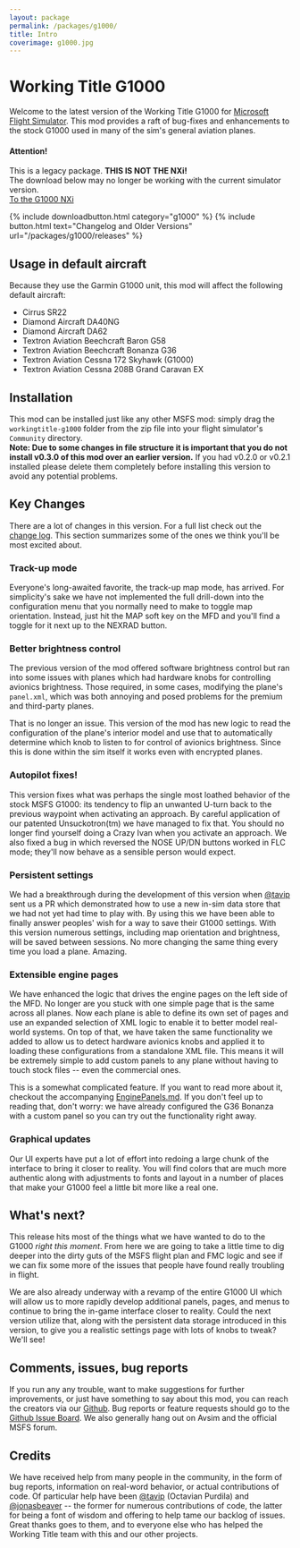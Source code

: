 ```yaml
---
layout: package
permalink: /packages/g1000/
title: Intro
coverimage: g1000.jpg
---
```


# Working Title G1000
Welcome to the latest version of the Working Title G1000 for [Microsoft Flight Simulator](https://flightsimulator.com). This mod provides a raft of bug-fixes and enhancements to the stock G1000 used in many of the sim's general aviation planes.

<div class="alert alert-warning">
    <div class="row">
        <div class="col">
            <h4>Attention!</h4>
            This is a legacy package. <b>THIS IS NOT THE NXi!</b><br>
            The download below may no longer be working with the current simulator version.
        </div>
        <div class="col-auto text-end d-flex align-items-center">
            <a href="/packages/nxi" class="btn btn-slanted btn-sliding"><span>To the G1000 NXi</span></a>
        </div>
    </div>
</div>

{% include downloadbutton.html category="g1000" %}
{% include button.html text="Changelog and Older Versions" url="/packages/g1000/releases" %}

## Usage in default aircraft
Because they use the Garmin G1000 unit, this mod will affect the following default aircraft:
- Cirrus SR22
- Diamond Aircraft DA40NG
- Diamond Aircraft DA62
- Textron Aviation Beechcraft Baron G58
- Textron Aviation Beechcraft Bonanza G36
- Textron Aviation Cessna 172 Skyhawk (G1000)
- Textron Aviation Cessna 208B Grand Caravan EX

## Installation
This mod can be installed just like any other MSFS mod:  simply drag the `workingtitle-g1000` folder from the zip file into your flight simulator's `Community` directory.<br>
**Note:  Due to some changes in file structure it is important that you do not install v0.3.0 of this mod over an earlier version.**  If you had v0.2.0 or v0.2.1 installed please delete them completely before installing this version to avoid any potential problems.

## Key Changes

There are a lot of changes in this version.  For a full list check out the [change log](CHANGES.md).  This section summarizes some of the ones we think you'll be most excited about.

### Track-up mode

Everyone's long-awaited favorite, the track-up map mode, has arrived.  For simplicity's sake we have not implemented the full drill-down into the configuration menu that you normally need to make to toggle map orientation.  Instead, just hit the MAP soft key on the MFD and you'll find a toggle for it next up to the NEXRAD button.

### Better brightness control

The previous version of the mod offered software brightness control but ran into some issues with planes which had hardware knobs for controlling avionics brightness.  Those required, in some cases, modifying the plane's `panel.xml`, which was both annoying and posed problems for the premium and third-party planes.

That is no longer an issue.  This version of the mod has new logic to read the configuration of the plane's interior model and use that to automatically determine which knob to listen to for control of avionics brightness.  Since this is done within the sim itself it works even with encrypted planes.

### Autopilot fixes!

This version fixes what was perhaps the single most loathed behavior of the stock MSFS G1000:  its tendency to flip an unwanted U-turn back to the previous waypoint when activating an approach.  By careful application of our patented Unsuckotron(tm) we have managed to fix that.  You should no longer find yourself doing a Crazy Ivan when you activate an approach.  We also fixed a bug in which reversed the NOSE UP/DN buttons worked in FLC mode; they'll now behave as a sensible person would expect.

### Persistent settings

We had a breakthrough during the development of this version when [@tavip](https://github.com/tavip) sent us a PR which demonstrated how to use a new in-sim data store that we had not yet had time to play with.  By using this we have been able to finally answer peoples' wish for a way to save their G1000 settings.  With this version numerous settings, including map orientation and brightness, will be saved between sessions.  No more changing the same thing every time you load a plane.   Amazing.

### Extensible engine pages

We have enhanced the logic that drives the engine pages on the left side of the MFD.   No longer are you stuck with one simple page that is the same across all planes.  Now each plane is able to define its own set of pages and use an expanded selection of XML logic to enable it to better model real-world systems.  On top of that, we have taken the same functionality we added to allow us to detect hardware avionics knobs and applied it to loading these configurations from a standalone XML file.  This means it will be extremely simple to add custom panels to any plane without having to touch stock files -- even the commercial ones.

This is a somewhat complicated feature.  If you want to read more about it, checkout the accompanying [EnginePanels.md](EnginePanels.md).  If you don't feel up to reading that, don't worry:   we have already configured the G36 Bonanza with a custom panel so you can try out the functionality right away.

### Graphical updates

Our UI experts have put a lot of effort into redoing a large chunk of the interface to bring it closer to reality.  You will find colors that are much more authentic along with adjustments to fonts and layout in a number of places that make your G1000 feel a little bit more like a real one.

## What's next?

This release hits most of the things what we have wanted to do to the G1000 *right this moment*.  From here we are going to take a little time to dig deeper into the dirty guts of the MSFS flight plan and FMC logic and see if we can fix some more of the issues that people have found really troubling in flight.

We are also already underway with a revamp of the entire G1000 UI which will allow us to more rapidly develop additional panels, pages, and menus to continue to bring the in-game interface closer to reality.   Could the next version utilize that, along with the persistent data storage introduced in this version, to give you a realistic settings page with lots of knobs to tweak?  We'll see!


## Comments, issues, bug reports

If you run any any trouble, want to make suggestions for further improvements, or just have something to say about this mod, you can reach the creators via our [Github](https://github.com/Working-Title-MSFS-Mods).  Bug reports or feature requests should go to the [Github Issue Board](https://github.com/Working-Title-MSFS-Mods/fspackages/issues). We also generally hang out on Avsim and the official MSFS forum.

## Credits

We have received help from many people in the community, in the form of bug reports, information on real-word behavior, or actual contributions of code. Of particular help have been [@tavip](https://github.com/tavip) (Octavian Purdila) and [@jonasbeaver](https://github.com/jonasbeaver) -- the former for numerous contributions of code, the latter for being a font of wisdom and offering to help tame our backlog of issues.  Great thanks goes to them, and to everyone else who has helped the Working Title team with this and our other projects.
